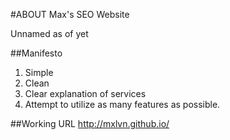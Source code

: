 #ABOUT Max's SEO Website

Unnamed as of yet

##Manifesto

1. Simple
2. Clean
3. Clear explanation of services
4. Attempt to utilize as many features as possible.


##Working URL
http://mxlvn.github.io/